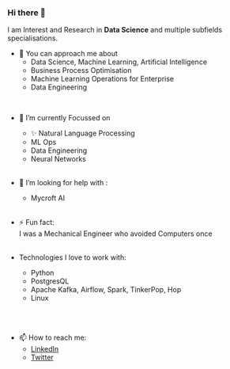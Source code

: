 ### Hi there 👋

I am Interest and Research in __Data Science__ and multiple subfields specialisations.

- 💬 You can approach me about 
  - Data Science, Machine Learning, Artificial Intelligence
  - Business Process Optimisation
  - Machine Learning Operations for Enterprise
  - Data Engineering

<br>

- 🌱 I’m currently Focussed on<br>
  - ✨ Natural Language Processing
  - ML Ops
  - Data Engineering
  - Neural Networks
<br><br>

- 🤔 I’m looking for help with :
  - Mycroft AI
<br><br>
- ⚡ Fun fact: <br>
I was a Mechanical Engineer who avoided Computers once
<br><br>
- Technologies I love to work with: <br>
  - Python
  - PostgresQL
  - Apache Kafka, Airflow, Spark, TinkerPop, Hop
  - Linux
<br>
<br>

- 📫 How to reach me: <br>
  - [LinkedIn](https://www.linkedin.com/in/kasichennupati/)<br>
  - [Twitter](https://twitter.com/kasichennupati)

<br>
<!--
**KasiChennupati/KasiChennupati** is a ✨ _special_ ✨ repository because its `README.md` (this file) appears on your GitHub profile.

Here are some ideas to get you started:

- 🔭 I’m currently working on 
 ...
- 👯 I’m looking to collaborate on ...
- 🤔 I’m looking for help with ...
- 💬 Ask me about 
- 📫 How to reach me: 
  You can reach out/ follow me on: 
  [Linked In](https://www.linkedin.com/in/kasichennupati/)
  
- 😄 Pronouns: He/Him
- ⚡ Fun fact: 
I'm a Mechanical Engineer 
-->
